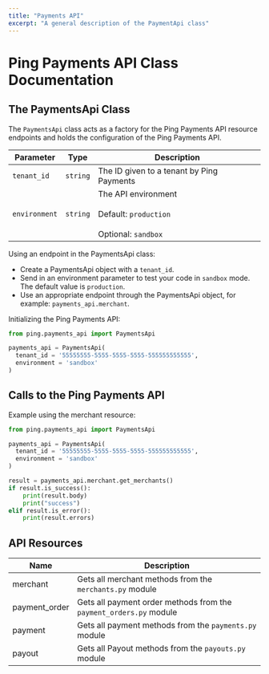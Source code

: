 ```yaml
---
title: "Payments API"
excerpt: "A general description of the PaymentApi class"
---
```


# Ping Payments API Class Documentation

## The PaymentsApi Class

The `PaymentsApi` class acts as a factory for the Ping Payments API resource endpoints and holds the configuration of the Ping Payments API.

| Parameter     | Type     | Description                                                                   |
| ------------- | -------- | ----------------------------------------------------------------------------- |
| `tenant_id`   | `string` | The ID given to a tenant by Ping Payments                                     |
| `environment` | `string` | The API environment <br><br>Default: `production` <br><br>Optional: `sandbox` |

Using an endpoint in the PaymentsApi class:

-   Create a PaymentsApi object with a `tenant_id`.
-   Send in an environment parameter to test your code in `sandbox` mode. The default value is `production`.
-   Use an appropriate endpoint through the PaymentsApi object, for example: `payments_api.merchant`.

Initializing the Ping Payments API:

```python
from ping.payments_api import PaymentsApi

payments_api = PaymentsApi(
  tenant_id = '55555555-5555-5555-5555-555555555555',
  environment = 'sandbox'
)
```

## Calls to the Ping Payments API

Example using the merchant resource:

```python
from ping.payments_api import PaymentsApi

payments_api = PaymentsApi(
  tenant_id = '55555555-5555-5555-5555-555555555555',
  environment = 'sandbox'
)

result = payments_api.merchant.get_merchants()
if result.is_success():
    print(result.body)
    print("success")
elif result.is_error():
    print(result.errors)
```

## API Resources

| Name          | Description                                                          |
| ------------- | -------------------------------------------------------------------- |
| merchant      | Gets all merchant methods from the `merchants.py` module             |
| payment_order | Gets all payment order methods from the `payment_orders.py` module   |
| payment       | Gets all payment methods from the `payments.py` module               |
| payout        | Gets all Payout methods from the `payouts.py` module                 |
